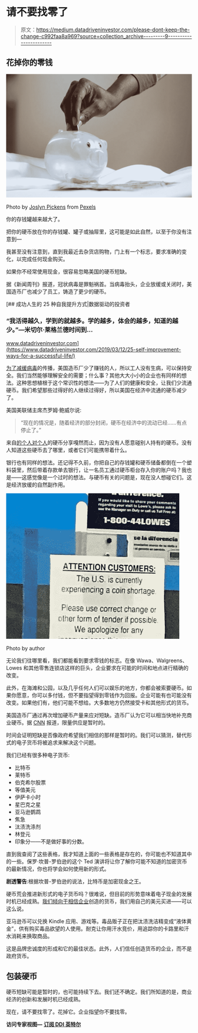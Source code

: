# 请不要找零了

> 原文：<https://medium.datadriveninvestor.com/please-dont-keep-the-change-c992faa8a969?source=collection_archive---------9----------------------->

## 花掉你的零钱

![](img/0169a317a510e8054eac330f01b072c5.png)

Photo by [Joslyn Pickens](https://www.pexels.com/@joslyn-pickens-2185980?utm_content=attributionCopyText&utm_medium=referral&utm_source=pexels) from [Pexels](https://www.pexels.com/photo/plastic-piggy-bank-3833052/?utm_content=attributionCopyText&utm_medium=referral&utm_source=pexels)

你的存钱罐越来越大了。

把你的硬币放在你的存钱罐、罐子或抽屉里，这可能是如此自然，以至于你没有注意到—

我甚至没有注意到，直到我最近去杂货店购物，门上有一个标志，要求准确的变化，以完成任何现金购买。

如果你不经常使用现金，很容易忽略美国的硬币短缺。

据《新闻周刊》报道，冠状病毒是罪魁祸首。当病毒抬头，企业放缓或关闭时，美国造币厂也减少了员工，铸造了更少的硬币。

[](https://www.datadriveninvestor.com/2019/03/12/25-self-improvement-ways-for-a-successful-life/) [## 成功人生的 25 种自我提升方式|数据驱动的投资者

### “我活得越久，学到的就越多。学的越多，体会的越多，知道的越少。”―米切尔·莱格兰德时间到…

www.datadriveninvestor.com](https://www.datadriveninvestor.com/2019/03/12/25-self-improvement-ways-for-a-successful-life/) 

[为了减缓病毒](https://medium.com/datadriveninvestor/life-and-economy-collide-in-a-confusion-of-expectations-about-whats-good-c714ab4061f5)的传播，美国造币厂少了赚钱的人，所以工人没有生病，可以保持安全。我们当然能够理解安全的需要；什么事？其他大大小小的企业也有同样的想法。这种思想植根于这个常识性的想法——为了人们的健康和安全，让我们少流通硬币。我们希望那些过得好的人继续过得好，所以美国在经济中流通的硬币减少了。

美国美联储主席杰罗姆·鲍威尔说:

> “现在的情况是，随着经济的部分封闭，硬币在经济中的流动已经……有点停止了。”

来自[的个人对个人](https://medium.com/publishous/you-dont-have-to-be-a-victim-of-identity-theft-33a55ea5900c)的硬币分享嘎然而止，因为没有人愿意碰别人持有的硬币。没有人知道这些硬币去了哪里，或者它们可能携带着什么。

银行也有同样的想法。还记得不久前，你把自己的存钱罐和硬币储备都倒在一个塑料袋里，然后带着存款单去银行，让一名员工通过硬币柜台存入你的账户吗？我也是——这感觉像是一个过时的想法。与硬币有关的问题是，现在没人想碰它们。这是经济放缓的自然副作用。

![](img/dcb596b59c0cc6f0c9c5288857c7c967.png)

Photo by author

无论我们往哪里看，我们都能看到要求零钱的标志。在像 Wawa、Walgreens、Lowes 和其他零售连锁店这样的巨头，企业要求在可能的时间和地点进行精确的改变。

此外，在海滩和公园，以及几乎任何人们可以娱乐的地方，你都会被索要硬币。如果你愿意，你可以多付钱，但不要指望得到零钱作为回报。企业可能有也可能没有改变。如果他们有，他们可能不想给。大多数地方仍然接受卡和其他形式的货币。

美国造币厂通过再次增加硬币产量来应对短缺。造币厂认为它可以相当快地补充商业硬币。据 [CNN](https://www.cnn.com/2020/06/18/us/us-coin-shortage-coronavirus-trnd/index.html) 报道，限量供应是暂时的。

时间会证明短缺是否像政府希望我们相信的那样是暂时的。我们可以猜测，替代形式的电子货币将被追求来解决这个问题。

我们已经有很多种电子货币:

*   比特币
*   莱特币
*   伯克希尔股票
*   等值美元
*   伊萨卡小时
*   星巴克之星
*   亚马逊鹦鹉
*   焦急
*   汰渍洗涤剂
*   林登元
*   印象分——不是做好事的分数。

直到我查阅了这些表格，我才知道上面的一些表格是存在的，你可能也不知道其中的一些。保罗·坎普-罗伯逊的这个 Ted 演讲将让你了解你可能不知道的加密货币的最新情况，你也将学会如何使用新的形式。

**剧透警告**:根据坎普-罗伯逊的说法，比特币是加密现金之王。

硬币荒会推进新形式的电子货币吗？很难说，但目前的形势意味着电子现金的发展时机已经成熟。[我们倾向于相信企业](https://medium.com/swlh/surround-your-business-with-excellent-people-for-success-853ae028b30c)创造的货币，我们用自己的美元买进——可以这么说。

亚马逊币可以兑换 Kindle 应用、游戏等。毒品贩子正在把汰渍洗洁精变成“液体黄金”，供有购买毒品欲望的人使用。耐克让你用汗水竞价，用追踪你的卡路里和汗水消耗来换取商品。

这是品牌忠诚度的形成和它的最佳状态。此外，人们信任创造货币的企业，而不是政府货币。

## 包装硬币

硬币短缺可能是暂时的，也可能持续下去。我们还不确定。我们所知道的是，商业经济的创新和发展时机已经成熟。

现在，请不要找零了。花掉它。企业指望你不要找零。

**访问专家视图—** [**订阅 DDI 英特尔**](https://datadriveninvestor.com/ddi-intel)